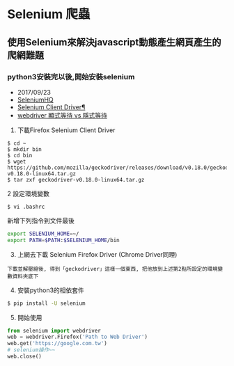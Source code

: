 # Selenium 爬蟲

## 使用Selenium來解決javascript動態產生網頁產生的爬網難題

### python3安裝完以後,開始安裝selenium
- 2017/09/23
- [SeleniumHQ](http://www.seleniumhq.org/)
- [Selenium Client Driver¶](https://seleniumhq.github.io/selenium/docs/api/py/)
- [webdriver 顯式等待 vs 隱式等待](https://selenium-python-zh.readthedocs.io/en/latest/waits.html)


1. 下載Firefox Selenium Client Driver
```
$ cd ~
$ mkdir bin
$ cd bin
$ wget https://github.com/mozilla/geckodriver/releases/download/v0.18.0/geckodriver-v0.18.0-linux64.tar.gz
$ tar zxf geckodriver-v0.18.0-linux64.tar.gz
```
2 設定環境變數
```
$ vi .bashrc
```

新增下列指令到文件最後
```sh
export SELENIUM_HOME=~/
export PATH=$PATH:$SELENIUM_HOME/bin
```

3. 上網去下載 Selenium Firefox Driver (Chrome Driver同理)

```
下載並解壓縮後, 得到「geckodriver」這樣一個東西, 把他放到上述第2點所設定的環境變數資料夾底下
```

4. 安裝python3的相依套件
```sh
$ pip install -U selenium
```


5. 開始使用
```python
from selenium import webdriver
web = webdriver.Firefox('Path to Web Driver')
web.get('https://google.com.tw')
# selenium操作~~
web.close()
```
